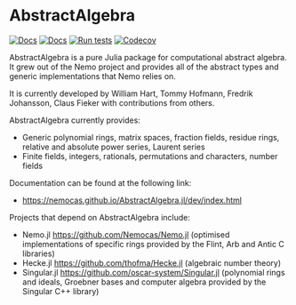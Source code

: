 # AbstractAlgebra

[![Docs](https://img.shields.io/badge/docs-dev-blue.svg)](https://nemocas.github.io/AbstractAlgebra.jl/dev)
[![Docs](https://img.shields.io/badge/docs-stable-blue.svg)](https://nemocas.github.io/AbstractAlgebra.jl/stable)
[![Run tests](https://github.com/Nemocas/AbstractAlgebra.jl/actions/workflows/CI.yml/badge.svg?branch=master)](https://github.com/Nemocas/AbstractAlgebra.jl/actions/workflows/CI.yml)
[![Codecov](https://codecov.io/github/Nemocas/AbstractAlgebra.jl/coverage.svg?branch=master&token=)](https://codecov.io/gh/Nemocas/AbstractAlgebra.jl)

AbstractAlgebra is a pure Julia package for computational abstract algebra. It grew out of the Nemo project and provides all of the abstract types and generic implementations that Nemo relies on.

It is currently developed by William Hart, Tommy Hofmann, Fredrik Johansson,
Claus Fieker with contributions from others.

AbstractAlgebra currently provides:

* Generic polynomial rings, matrix spaces, fraction fields, residue rings, relative and absolute power series, Laurent series
* Finite fields, integers, rationals, permutations and characters, number fields

Documentation can be found at the following link:

* <https://nemocas.github.io/AbstractAlgebra.jl/dev/index.html>

Projects that depend on AbstractAlgebra include:

* Nemo.jl <https://github.com/Nemocas/Nemo.jl> (optimised implementations of specific rings provided by the Flint, Arb and Antic C libraries)
* Hecke.jl <https://github.com/thofma/Hecke.jl> (algebraic number theory)
* Singular.jl <https://github.com/oscar-system/Singular.jl> (polynomial rings and ideals, Groebner bases and computer algebra provided by the Singular C++ library)
